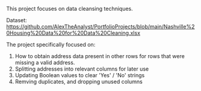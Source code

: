 This project focuses on data cleansing techniques.

Dataset: https://github.com/AlexTheAnalyst/PortfolioProjects/blob/main/Nashville%20Housing%20Data%20for%20Data%20Cleaning.xlsx

The project specifically focused on:
1. How to obtain address data present in other rows for rows that were missing a valid address. 
2. Splitting addresses into relevant columns for later use
3. Updating Boolean values to clear 'Yes' / 'No' strings
4. Remving duplicates, and dropping unused columns
